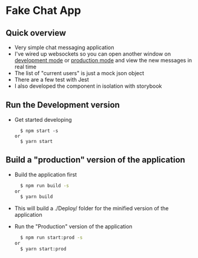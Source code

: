 # Fake Chat App

## Quick overview

- Very simple chat messaging application
- I've wired up websockets so you can open another window on [development mode](http://localhost:8080/) or [production mode](http://localhost:1234/) and view the new messages in real time
- The list of "current users" is just a mock json object
- There are a few test with Jest
- I also developed the component in isolation with storybook

## Run the Development version

- Get started developing

  ```
    $ npm start -s
  or
    $ yarn start
  ```

## Build a "production" version of the application

- Build the application first
  ```bash
    $ npm run build -s
  or
    $ yarn build
  ```
- This will build a ./Deploy/ folder for the minified version of the application

- Run the "Production" version of the application
  ```bash
    $ npm run start:prod -s
  or
    $ yarn start:prod
  ```
